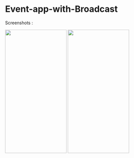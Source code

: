 # Event-app-with-Broadcast

Screenshots :

<img src="https://github.com/Nabijonov-Otabek-19/Event-app-with-Broadcast/assets/81671570/e618fa9c-10d5-4d17-89a4-a4b74fc1b5ec" width="200" height="400">
<img src="https://github.com/Nabijonov-Otabek-19/Event-app-with-Broadcast/assets/81671570/0f6adfc6-ca87-4ba4-955d-8da677e67387" width="200" height="400">
